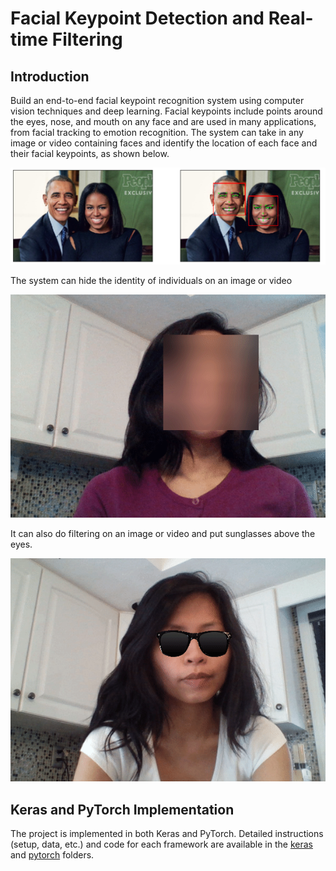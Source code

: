 [//]: # (Image References)

[image1]: ./images/obamas_with_keypoints.png "Facial Keypoint Detection"
[image2]: ./images/laptop_blurer_example.gif "Hide identity"
[image3]: ./images/laptop_filterring.gif "Real-time Filtering"

# Facial Keypoint Detection and Real-time Filtering

## Introduction

Build an end-to-end facial keypoint recognition system using computer vision techniques and deep learning. Facial keypoints include points around the eyes, nose, and mouth on any face and are used in many applications, from facial tracking to emotion recognition. The system can take in any image or video containing faces and identify the location of each face and their facial keypoints, as shown below. 

![Facial Keypoint Detection][image1]

The system can hide the identity of individuals on an image or video

![Hide identity][image2]

It can also do filtering on an image or video and put sunglasses above the eyes. 

![Real-time Filtering][image3]

## Keras and PyTorch Implementation

The project is implemented in both Keras and PyTorch. Detailed instructions (setup, data, etc.) and code for each framework are available in the [keras](https://github.com/ntrang086/detect_facial_keypoints/tree/master/keras) and [pytorch](https://github.com/ntrang086/detect_facial_keypoints/tree/master/pytorch) folders.


